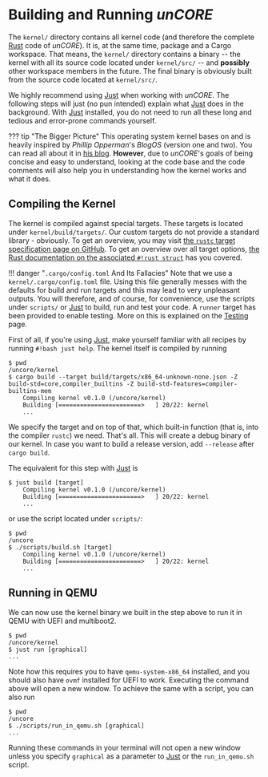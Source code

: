 # Building and Running _unCORE_

The `kernel/` directory contains all kernel code (and therefore the complete [Rust] code of _unCORE_). It is, at the same time, package and a Cargo workspace. That means, the `kernel/` directory contains a binary -- the kernel with all its source code located under `kernel/src/` -- and **possibly** other workspace members in the future. The final binary is obviously built from the source code located at `kernel/src/`.

We highly recommend using [Just] when working with _unCORE_. The following steps will just (no pun intended) explain what [Just] does in the background. With [Just] installed, you do not need to run all these long and tedious and error-prone commands yourself.

??? tip "The Bigger Picture"
    This operating system kernel bases on and is heavily inspired by _Phillip Opperman_'s _BlogOS_ (version one and two). You can read all about it in [his blog](https://os.phil-opp.com/). **However**, due to _unCORE_'s goals of being concise and easy to understand, looking at the code base and the code comments will also help you in understanding how the kernel works and what it does.

## Compiling the Kernel

The kernel is compiled against special targets. These targets is located under `kernel/build/targets/`. Our custom targets do not provide a standard library - obviously. To get an overview, you may visit [the `rustc` target specification page on GitHub][rustc-target-specification]. To get an overview over all target options, [the Rust documentation on the associated `#!rust struct`][rustc-target-options] has you covered.

!!! danger "`.cargo/config.toml` And Its Fallacies"
    Note that we use a `kernel/.cargo/config.toml` file. Using this file generally messes with the defaults for build and run targets and this may lead to very unpleasant outputs. You will therefore, and of course, for convenience, use the scripts under `scripts/` or [Just] to build, run and test your code. A `runner` target has been provided to enable testing. More on this is explained on the [Testing][docs-testing] page.

First of all, if you're using [Just], make yourself familiar with all recipes by running `#!bash just help`. The kernel itself is compiled by running

``` CONSOLE
$ pwd
/uncore/kernel
$ cargo build --target build/targets/x86_64-unknown-none.json -Z build-std=core,compiler_builtins -Z build-std-features=compiler-builtins-mem
    Compiling kernel v0.1.0 (/uncore/kernel)
    Building [=======================>   ] 20/22: kernel
    ...
```

We specify the target and on top of that, which built-in function (that is, into the compiler `rustc`) we need. That's all. This will create a debug binary of our kernel. In case you want to build a release version, add `--release` after `cargo build`.

The equivalent for this step with [Just] is

``` CONSOLE
$ just build [target]
    Compiling kernel v0.1.0 (/uncore/kernel)
    Building [=======================>   ] 20/22: kernel
    ...
```

or use the script located under `scripts/`:

``` CONSOLE
$ pwd
/uncore
$ ./scripts/build.sh [target]
    Compiling kernel v0.1.0 (/uncore/kernel)
    Building [=======================>   ] 20/22: kernel
    ...
```

## Running in QEMU

We can now use the kernel binary we built in the step above to run it in QEMU with UEFI and multiboot2.

``` CONSOLE
$ pwd
/uncore/kernel
$ just run [graphical]
...
```

Note how this requires you to have `qemu-system-x86_64` installed, and you should also have `ovmf` installed for UEFI to work. Executing the command above will open a new window. To achieve the same with a script, you can also run

``` CONSOLE
$ pwd
/uncore
$ ./scripts/run_in_qemu.sh [graphical]
...
```

Running these commands in your terminal will not open a new window unless you specify `graphical` as a parameter to [Just] or the `run_in_qemu.sh` script.

[//]: # (Links)

[docs-testing]: ./testing.md

[Rust]: https://www.rust-lang.org/
[Just]: https://github.com/casey/just

[rustc-target-specification]: https://github.com/rust-lang/rust/tree/1.57.0/compiler/rustc_target/src/spec
[rustc-target-options]: https://doc.rust-lang.org/stable/nightly-rustc/rustc_target/spec/struct.TargetOptions.html
